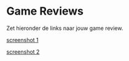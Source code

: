 # Game Reviews

Zet hieronder de links naar jouw game review.

[screenshot 1](les12screenshot1.png)

[screenshot 2](les12screenshot2.png)
